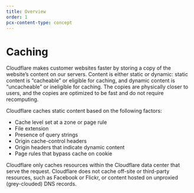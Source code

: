 ```yaml
---
title: Overview
order: 1
pcx-content-type: concept
---
```


# Caching

Cloudflare makes customer websites faster by storing a copy of the website’s content on our servers. Content is either static or dynamic: static content is “cacheable” or eligible for caching, and dynamic content is “uncacheable” or ineligible for caching. The copies are physically closer to users, and the copies are optimized to be fast and do not require recomputing. 

Cloudflare caches static content based on the following factors:

- Cache level set at a zone or page rule
- File extension
- Presence of query strings
- Origin cache-control headers
- Origin headers that indicate dynamic content
- Page rules that bypass cache on cookie

Cloudflare only caches resources within the Cloudflare data center that serve the request. Cloudflare does not cache off-site or third-party resources, such as Facebook or Flickr, or content hosted on unproxied (grey-clouded) DNS records.
